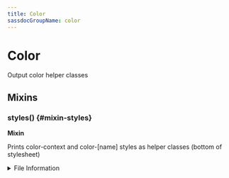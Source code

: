 ```yaml
---
title: Color
sassdocGroupName: color
---
```



# Color

<div class="type-large">

Output color helper classes

</div>



## Mixins




<div class="sassdoc-item-header">

###  styles() {#mixin-styles}

  <div class="sassdoc-item-header__labels">
    <span class="tag tag--primary"><strong>Mixin</strong></span>
  </div>

</div>

  

Prints color-context and color-[name] styles as helper classes (bottom of stylesheet)
    
    


<details>
  <summary>File Information</summary>
  
- **File:** _color.scss
- **Group:** color
- **Type:** mixin
- **Lines (comments):** 9-9
- **Lines (code):** 11-15

</details>

    
  
  